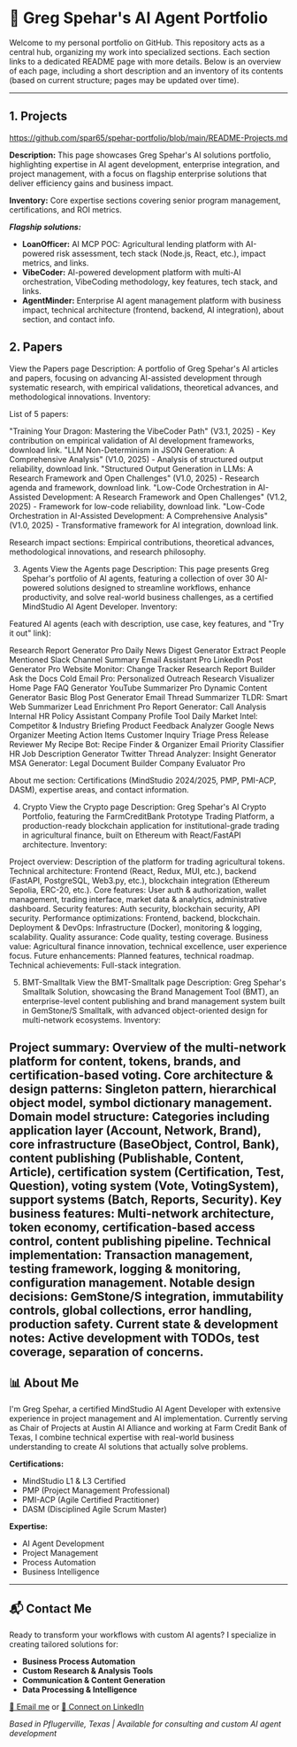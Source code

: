 # 🧠 Greg Spehar's AI Agent Portfolio

Welcome to my personal portfolio on GitHub. This repository acts as a central hub, organizing my work into specialized sections. Each section links to a dedicated README page with more details. Below is an overview of each page, including a short description and an inventory of its contents (based on current structure; pages may be updated over time).

---
## 1. Projects

https://github.com/spar65/spehar-portfolio/blob/main/README-Projects.md

**Description:** This page showcases Greg Spehar's AI solutions portfolio, highlighting expertise in AI agent development, enterprise integration, and project management, with a focus on flagship enterprise solutions that deliver efficiency gains and business impact.

**Inventory:**
Core expertise sections covering senior program management, certifications, and ROI metrics.

***Flagship solutions:***
- **LoanOfficer:** AI MCP POC: Agricultural lending platform with AI-powered risk assessment, tech stack (Node.js, React, etc.), impact metrics, and links.
- **VibeCoder:** AI-powered development platform with multi-AI orchestration, VibeCoding methodology, key features, tech stack, and links.
- **AgentMinder:** Enterprise AI agent management platform with business impact, technical architecture (frontend, backend, AI integration), about section, and contact info.

## 2. Papers
View the Papers page
Description: A portfolio of Greg Spehar's AI articles and papers, focusing on advancing AI-assisted development through systematic research, with empirical validations, theoretical advances, and methodological innovations.
Inventory:

List of 5 papers:

"Training Your Dragon: Mastering the VibeCoder Path" (V3.1, 2025) - Key contribution on empirical validation of AI development frameworks, download link.
"LLM Non-Determinism in JSON Generation: A Comprehensive Analysis" (V1.0, 2025) - Analysis of structured output reliability, download link.
"Structured Output Generation in LLMs: A Research Framework and Open Challenges" (V1.0, 2025) - Research agenda and framework, download link.
"Low-Code Orchestration in AI-Assisted Development: A Research Framework and Open Challenges" (V1.2, 2025) - Framework for low-code reliability, download link.
"Low-Code Orchestration in AI-Assisted Development: A Comprehensive Analysis" (V1.0, 2025) - Transformative framework for AI integration, download link.


Research impact sections: Empirical contributions, theoretical advances, methodological innovations, and research philosophy.

3. Agents
View the Agents page
Description: This page presents Greg Spehar's portfolio of AI agents, featuring a collection of over 30 AI-powered solutions designed to streamline workflows, enhance productivity, and solve real-world business challenges, as a certified MindStudio AI Agent Developer.
Inventory:

Featured AI agents (each with description, use case, key features, and "Try it out" link):

Research Report Generator Pro
Daily News Digest Generator
Extract People Mentioned
Slack Channel Summary
Email Assistant Pro
LinkedIn Post Generator Pro
Website Monitor: Change Tracker
Research Report Builder
Ask the Docs
Cold Email Pro: Personalized Outreach
Research Visualizer
Home Page FAQ Generator
YouTube Summarizer Pro
Dynamic Content Generator
Basic Blog Post Generator
Email Thread Summarizer
TLDR: Smart Web Summarizer
Lead Enrichment Pro
Report Generator: Call Analysis
Internal HR Policy Assistant
Company Profile Tool
Daily Market Intel: Competitor & Industry Briefing
Product Feedback Analyzer
Google News Organizer
Meeting Action Items
Customer Inquiry Triage
Press Release Reviewer
My Recipe Bot: Recipe Finder & Organizer
Email Priority Classifier
HR Job Description Generator
Twitter Thread Analyzer: Insight Generator
MSA Generator: Legal Document Builder
Company Evaluator Pro


About me section: Certifications (MindStudio 2024/2025, PMP, PMI-ACP, DASM), expertise areas, and contact information.

4. Crypto
View the Crypto page
Description: Greg Spehar's AI Crypto Portfolio, featuring the FarmCreditBank Prototype Trading Platform, a production-ready blockchain application for institutional-grade trading in agricultural finance, built on Ethereum with React/FastAPI architecture.
Inventory:

Project overview: Description of the platform for trading agricultural tokens.
Technical architecture: Frontend (React, Redux, MUI, etc.), backend (FastAPI, PostgreSQL, Web3.py, etc.), blockchain integration (Ethereum Sepolia, ERC-20, etc.).
Core features: User auth & authorization, wallet management, trading interface, market data & analytics, administrative dashboard.
Security features: Auth security, blockchain security, API security.
Performance optimizations: Frontend, backend, blockchain.
Deployment & DevOps: Infrastructure (Docker), monitoring & logging, scalability.
Quality assurance: Code quality, testing coverage.
Business value: Agricultural finance innovation, technical excellence, user experience focus.
Future enhancements: Planned features, technical roadmap.
Technical achievements: Full-stack integration.

5. BMT-Smalltalk
View the BMT-Smalltalk page
Description: Greg Spehar's Smalltalk Solution, showcasing the Brand Management Tool (BMT), an enterprise-level content publishing and brand management system built in GemStone/S Smalltalk, with advanced object-oriented design for multi-network ecosystems.
Inventory:

Project summary: Overview of the multi-network platform for content, tokens, brands, and certification-based voting.
Core architecture & design patterns: Singleton pattern, hierarchical object model, symbol dictionary management.
Domain model structure: Categories including application layer (Account, Network, Brand), core infrastructure (BaseObject, Control, Bank), content publishing (Publishable, Content, Article), certification system (Certification, Test, Question), voting system (Vote, VotingSystem), support systems (Batch, Reports, Security).
Key business features: Multi-network architecture, token economy, certification-based access control, content publishing pipeline.
Technical implementation: Transaction management, testing framework, logging & monitoring, configuration management.
Notable design decisions: GemStone/S integration, immutability controls, global collections, error handling, production safety.
Current state & development notes: Active development with TODOs, test coverage, separation of concerns.
---

## 📊 About Me

I'm Greg Spehar, a certified MindStudio AI Agent Developer with extensive experience in project management and AI implementation. Currently serving as Chair of Projects at Austin AI Alliance and working at Farm Credit Bank of Texas, I combine technical expertise with real-world business understanding to create AI solutions that actually solve problems.

**Certifications:**  
- MindStudio L1 & L3 Certified  
- PMP (Project Management Professional)  
- PMI-ACP (Agile Certified Practitioner)  
- DASM (Disciplined Agile Scrum Master)  

**Expertise:**  
- AI Agent Development  
- Project Management  
- Process Automation  
- Business Intelligence  

---

## 📬 Contact Me

Ready to transform your workflows with custom AI agents? I specialize in creating tailored solutions for:  
- **Business Process Automation**  
- **Custom Research & Analysis Tools**  
- **Communication & Content Generation**  
- **Data Processing & Intelligence**  

[📧 Email me](mailto:greg@gidanc.com) or [💼 Connect on LinkedIn](https://www.linkedin.com/in/spehargreg)  

*Based in Pflugerville, Texas | Available for consulting and custom AI agent development*
